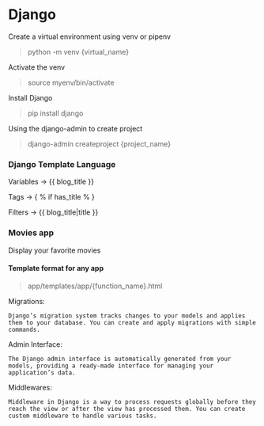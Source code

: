 # Django

Create a virtual environment using venv or pipenv
> python -m venv {virtual_name}

Activate the venv
> source myenv/bin/activate

Install Django
> pip install django

Using the django-admin to create project 
> django-admin createproject {project_name}


### Django Template Language

Variables -> {{ blog_title }}

Tags -> { % if has_title % }

Filters -> {{ blog_title|title }}

### Movies app

Display your favorite movies

#### Template format for any app
> app/templates/app/{function_name}.html

Migrations:

    Django’s migration system tracks changes to your models and applies them to your database. You can create and apply migrations with simple commands.

Admin Interface:

    The Django admin interface is automatically generated from your models, providing a ready-made interface for managing your application’s data.

Middlewares:

    Middleware in Django is a way to process requests globally before they reach the view or after the view has processed them. You can create custom middleware to handle various tasks.